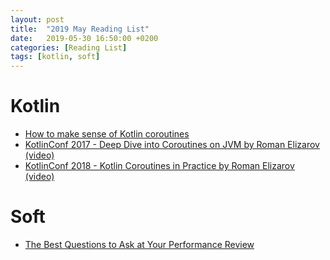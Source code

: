 ```yaml
---
layout: post
title:  "2019 May Reading List"
date:   2019-05-30 16:50:00 +0200
categories: [Reading List]
tags: [kotlin, soft]
---
```


# Kotlin

- [How to make sense of Kotlin coroutines](https://proandroiddev.com/how-to-make-sense-of-kotlin-coroutines-b666c7151b93)
- [KotlinConf 2017 - Deep Dive into Coroutines on JVM by Roman Elizarov (video)](https://www.youtube.com/watch?v=YrrUCSi72E8)
- [KotlinConf 2018 - Kotlin Coroutines in Practice by Roman Elizarov (video)](https://www.youtube.com/watch?v=a3agLJQ6vt8)

# Soft

- [The Best Questions to Ask at Your Performance Review](https://medium.com/s/story/the-best-questions-to-ask-at-your-performance-review-5aba3fb86528)
